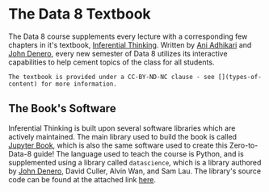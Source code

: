 # The Data 8 Textbook

The Data 8 course supplements every lecture with a corresponding few chapters in it's textbook, [Inferential Thinking](https://inferentialthinking.com). Written by [Ani Adhikari](https://statistics.berkeley.edu/people/ani-adhikari) and [John Denero](http://denero.org/), every new semester of Data 8 utilizes its interactive capabilities to help cement topics of the class for all students.

```{warning}
The textbook is provided under a CC-BY-ND-NC clause - see [](types-of-content) for more information.
```

## The Book's Software

Inferential Thinking is built upon several software libraries which are actively maintained. The main library used to build the book is called [Jupyter Book](https://jupyterbook.org/intro.html), which is also the same software used to create this Zero-to-Data-8 guide! The language used to teach the course is Python, and is supplemented using a library called `datascience`, which is a library authored by [John Denero](http://denero.org/), David Culler, Alvin Wan, and Sam Lau. The library's source code can be found at the attached link [here](https://pypi.org/project/datascience/).
